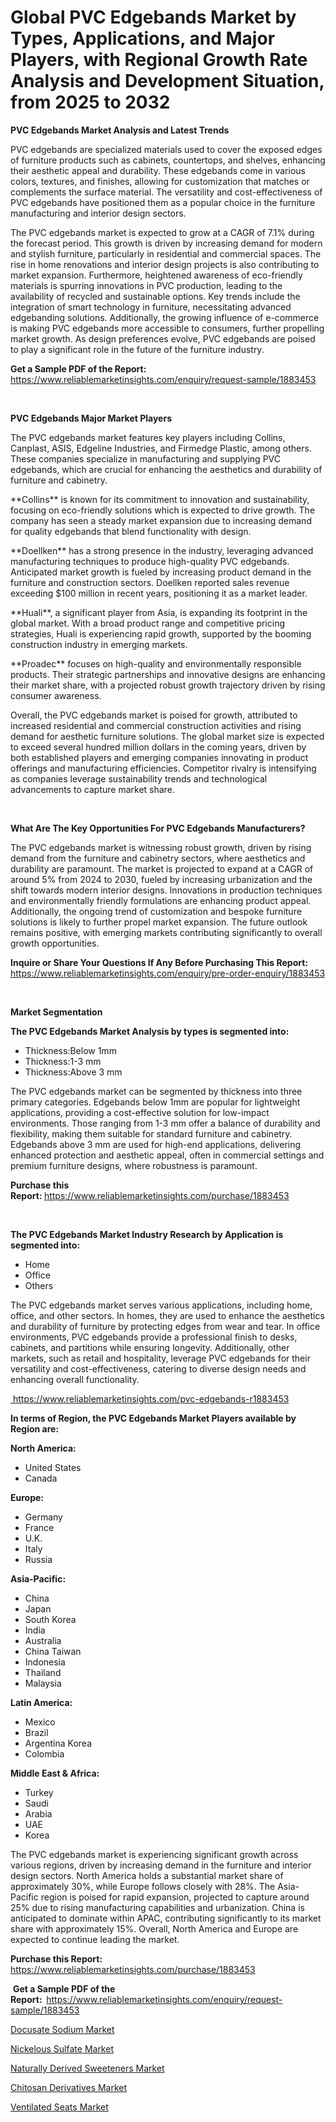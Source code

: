 <p><h1>Global PVC Edgebands Market by Types, Applications, and Major Players, with Regional Growth Rate Analysis and Development Situation, from 2025 to 2032</h1></p><p><strong>PVC Edgebands Market Analysis and Latest Trends</strong></p>
<p><p>PVC edgebands are specialized materials used to cover the exposed edges of furniture products such as cabinets, countertops, and shelves, enhancing their aesthetic appeal and durability. These edgebands come in various colors, textures, and finishes, allowing for customization that matches or complements the surface material. The versatility and cost-effectiveness of PVC edgebands have positioned them as a popular choice in the furniture manufacturing and interior design sectors.</p><p>The PVC edgebands market is expected to grow at a CAGR of 7.1% during the forecast period. This growth is driven by increasing demand for modern and stylish furniture, particularly in residential and commercial spaces. The rise in home renovations and interior design projects is also contributing to market expansion. Furthermore, heightened awareness of eco-friendly materials is spurring innovations in PVC production, leading to the availability of recycled and sustainable options. Key trends include the integration of smart technology in furniture, necessitating advanced edgebanding solutions. Additionally, the growing influence of e-commerce is making PVC edgebands more accessible to consumers, further propelling market growth. As design preferences evolve, PVC edgebands are poised to play a significant role in the future of the furniture industry.</p></p>
<p><strong>Get a Sample PDF of the Report:&nbsp;</strong> <a href="https://www.reliablemarketinsights.com/enquiry/request-sample/1883453?utm_campaign=2217&utm_medium=2&utm_source=Github&utm_content=ia&utm_term=04022025&utm_id=pvc-edgebands">https://www.reliablemarketinsights.com/enquiry/request-sample/1883453</a></p>
<p>&nbsp;</p>
<p><strong>PVC Edgebands Major Market Players</strong></p>
<p><p>The PVC edgebands market features key players including Collins, Canplast, ASIS, Edgeline Industries, and Firmedge Plastic, among others. These companies specialize in manufacturing and supplying PVC edgebands, which are crucial for enhancing the aesthetics and durability of furniture and cabinetry.</p><p>**Collins** is known for its commitment to innovation and sustainability, focusing on eco-friendly solutions which is expected to drive growth. The company has seen a steady market expansion due to increasing demand for quality edgebands that blend functionality with design.</p><p>**Doellken** has a strong presence in the industry, leveraging advanced manufacturing techniques to produce high-quality PVC edgebands. Anticipated market growth is fueled by increasing product demand in the furniture and construction sectors. Doellken reported sales revenue exceeding $100 million in recent years, positioning it as a market leader.</p><p>**Huali**, a significant player from Asia, is expanding its footprint in the global market. With a broad product range and competitive pricing strategies, Huali is experiencing rapid growth, supported by the booming construction industry in emerging markets.</p><p>**Proadec** focuses on high-quality and environmentally responsible products. Their strategic partnerships and innovative designs are enhancing their market share, with a projected robust growth trajectory driven by rising consumer awareness.</p><p>Overall, the PVC edgebands market is poised for growth, attributed to increased residential and commercial construction activities and rising demand for aesthetic furniture solutions. The global market size is expected to exceed several hundred million dollars in the coming years, driven by both established players and emerging companies innovating in product offerings and manufacturing efficiencies. Competitor rivalry is intensifying as companies leverage sustainability trends and technological advancements to capture market share.</p></p>
<p>&nbsp;</p>
<p><strong>What Are The Key Opportunities For PVC Edgebands Manufacturers?</strong></p>
<p><p>The PVC edgebands market is witnessing robust growth, driven by rising demand from the furniture and cabinetry sectors, where aesthetics and durability are paramount. The market is projected to expand at a CAGR of around 5% from 2024 to 2030, fueled by increasing urbanization and the shift towards modern interior designs. Innovations in production techniques and environmentally friendly formulations are enhancing product appeal. Additionally, the ongoing trend of customization and bespoke furniture solutions is likely to further propel market expansion. The future outlook remains positive, with emerging markets contributing significantly to overall growth opportunities.</p></p>
<p><strong>Inquire or Share Your Questions If Any Before Purchasing This Report:</strong> <a href="https://www.reliablemarketinsights.com/enquiry/pre-order-enquiry/1883453?utm_campaign=2217&utm_medium=2&utm_source=Github&utm_content=ia&utm_term=04022025&utm_id=pvc-edgebands">https://www.reliablemarketinsights.com/enquiry/pre-order-enquiry/1883453</a></p>
<p>&nbsp;</p>
<p><strong>Market Segmentation</strong></p>
<p><strong>The PVC Edgebands Market Analysis by types is segmented into:</strong></p>
<p><ul><li>Thickness:Below 1mm</li><li>Thickness:1-3 mm</li><li>Thickness:Above 3 mm</li></ul></p>
<p><p>The PVC edgebands market can be segmented by thickness into three primary categories. Edgebands below 1mm are popular for lightweight applications, providing a cost-effective solution for low-impact environments. Those ranging from 1-3 mm offer a balance of durability and flexibility, making them suitable for standard furniture and cabinetry. Edgebands above 3 mm are used for high-end applications, delivering enhanced protection and aesthetic appeal, often in commercial settings and premium furniture designs, where robustness is paramount.</p></p>
<p><strong>Purchase this Report:&nbsp;</strong><a href="https://www.reliablemarketinsights.com/purchase/1883453?utm_campaign=2217&utm_medium=2&utm_source=Github&utm_content=ia&utm_term=04022025&utm_id=pvc-edgebands">https://www.reliablemarketinsights.com/purchase/1883453</a></p>
<p>&nbsp;</p>
<p><strong>The PVC Edgebands Market Industry Research by Application is segmented into:</strong></p>
<p><ul><li>Home</li><li>Office</li><li>Others</li></ul></p>
<p><p>The PVC edgebands market serves various applications, including home, office, and other sectors. In homes, they are used to enhance the aesthetics and durability of furniture by protecting edges from wear and tear. In office environments, PVC edgebands provide a professional finish to desks, cabinets, and partitions while ensuring longevity. Additionally, other markets, such as retail and hospitality, leverage PVC edgebands for their versatility and cost-effectiveness, catering to diverse design needs and enhancing overall functionality.</p></p>
<p><a href="https://www.reliablemarketinsights.com/pvc-edgebands-r1883453?utm_campaign=2217&utm_medium=2&utm_source=Github&utm_content=ia&utm_term=04022025&utm_id=pvc-edgebands">&nbsp;https://www.reliablemarketinsights.com/pvc-edgebands-r1883453</a></p>
<p><strong>In terms of Region, the PVC Edgebands Market Players available by Region are:</strong></p>
<p>
    <p> <strong> North America: </strong>
        <ul>
            <li>United States</li>
            <li>Canada</li>
        </ul>
        </p> 
    <p> <strong> Europe: </strong>
        <ul>
            <li>Germany</li>
            <li>France</li>
            <li>U.K.</li>
            <li>Italy</li>
            <li>Russia</li>
        </ul>
        </p> 
    <p> <strong> Asia-Pacific: </strong>
        <ul>
            <li>China</li>
            <li>Japan</li>
            <li>South Korea</li>
            <li>India</li>
            <li>Australia</li>
            <li>China Taiwan</li>
            <li>Indonesia</li>
            <li>Thailand</li>
            <li>Malaysia</li>
        </ul>
        </p> 
    <p> <strong> Latin America: </strong>
        <ul>
            <li>Mexico</li>
            <li>Brazil</li>
            <li>Argentina Korea</li>
            <li>Colombia</li>
        </ul>
        </p> 
    <p> <strong> Middle East & Africa: </strong>
        <ul>
            <li>Turkey</li>
            <li>Saudi</li>
            <li>Arabia</li>
            <li>UAE</li>
            <li>Korea</li>
        </ul>
    </p>
    </p>
<p><p>The PVC edgebands market is experiencing significant growth across various regions, driven by increasing demand in the furniture and interior design sectors. North America holds a substantial market share of approximately 30%, while Europe follows closely with 28%. The Asia-Pacific region is poised for rapid expansion, projected to capture around 25% due to rising manufacturing capabilities and urbanization. China is anticipated to dominate within APAC, contributing significantly to its market share with approximately 15%. Overall, North America and Europe are expected to continue leading the market.</p></p>
<p><strong>Purchase this Report: </strong><a href="https://www.reliablemarketinsights.com/purchase/1883453?utm_campaign=2217&utm_medium=2&utm_source=Github&utm_content=ia&utm_term=04022025&utm_id=pvc-edgebands">https://www.reliablemarketinsights.com/purchase/1883453</a></p>
<p>&nbsp;<strong>Get a Sample PDF of the Report:&nbsp;&nbsp;</strong><a href="https://www.reliablemarketinsights.com/enquiry/request-sample/1883453?utm_campaign=2217&utm_medium=2&utm_source=Github&utm_content=ia&utm_term=04022025&utm_id=pvc-edgebands">https://www.reliablemarketinsights.com/enquiry/request-sample/1883453</a></p>
<p><strong></strong></p>
<p><p><a href="https://www.linkedin.com/pulse/unlock-vital-data-docusate-sodium-market-financial-summary-lpzvc?utm_campaign=2217&utm_medium=2&utm_source=Github&utm_content=ia&utm_term=04022025&utm_id=pvc-edgebands">Docusate Sodium Market</a></p><p><a href="https://www.linkedin.com/pulse/data-global-nickelous-sulfate-markets-share-size-growth-niwyc?utm_campaign=2217&utm_medium=2&utm_source=Github&utm_content=ia&utm_term=04022025&utm_id=pvc-edgebands">Nickelous Sulfate Market</a></p><p><a href="https://www.linkedin.com/pulse/global-naturally-derived-sweeteners-market-size-share-projected-ftu0c?utm_campaign=2217&utm_medium=2&utm_source=Github&utm_content=ia&utm_term=04022025&utm_id=pvc-edgebands">Naturally Derived Sweeteners Market</a></p><p><a href="https://www.linkedin.com/pulse/chitosan-derivatives-market-analysis-report-revenue-forecast-jhzcc?utm_campaign=2217&utm_medium=2&utm_source=Github&utm_content=ia&utm_term=04022025&utm_id=pvc-edgebands">Chitosan Derivatives Market</a></p><p><a href="https://www.linkedin.com/pulse/market-study-global-ventilated-seats-2025-2032-size-revenue-gbqxc?utm_campaign=2217&utm_medium=2&utm_source=Github&utm_content=ia&utm_term=04022025&utm_id=pvc-edgebands">Ventilated Seats Market</a></p></p>